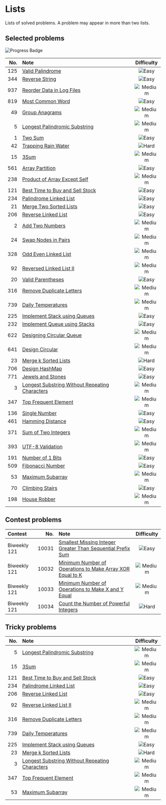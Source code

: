 # Lists

Lists of solved problems.
A problem may appear in more than two lists.

## Selected problems

![Progress Badge](https://img.shields.io/badge/Progress-40%20Solved-blue)

| No. | Note | Difficulty |
| -:  | :-   | :-:        |
| 125 | [Valid Palindrome][p125]                             | ![Easy](https://img.shields.io/badge/Easy-green)      |
| 344 | [Reverse String][p344]                               | ![Easy](https://img.shields.io/badge/Easy-green)      |
| 937 | [Reorder Data in Log Files][p937]                    | ![Medium](https://img.shields.io/badge/Medium-yellow) |
| 819 | [Most Common Word][p819]                             | ![Easy](https://img.shields.io/badge/Easy-green)      |
|  49 | [Group Anagrams][p49]                                | ![Medium](https://img.shields.io/badge/Medium-yellow) |
|   5 | [Longest Palindromic Substring][p5]                  | ![Medium](https://img.shields.io/badge/Medium-yellow) |
|   1 | [Two Sum][p1]                                        | ![Easy](https://img.shields.io/badge/Easy-green)      |
|  42 | [Trapping Rain Water][p42]                           | ![Hard](https://img.shields.io/badge/Hard-red)        |
|  15 | [3Sum][p15]                                          | ![Medium](https://img.shields.io/badge/Medium-yellow) |
| 561 | [Array Partition][p561]                              | ![Easy](https://img.shields.io/badge/Easy-green)      |
| 238 | [Product of Array Except Self][p238]                 | ![Medium](https://img.shields.io/badge/Medium-yellow) |
| 121 | [Best Time to Buy and Sell Stock][p121]              | ![Easy](https://img.shields.io/badge/Easy-green)      |
| 234 | [Palindrome Linked List][p234]                       | ![Easy](https://img.shields.io/badge/Easy-green)      |
|  21 | [Merge Two Sorted Lists][p21]                        | ![Easy](https://img.shields.io/badge/Easy-green)      |
| 206 | [Reverse Linked List][p206]                          | ![Easy](https://img.shields.io/badge/Easy-green)      |
|   2 | [Add Two Numbers][p2]                                | ![Medium](https://img.shields.io/badge/Medium-yellow) |
|  24 | [Swap Nodes in Pairs][p24]                           | ![Medium](https://img.shields.io/badge/Medium-yellow) |
| 328 | [Odd Even Linked List][p328]                         | ![Medium](https://img.shields.io/badge/Medium-yellow) |
|  92 | [Reversed Linked List II][p92]                       | ![Medium](https://img.shields.io/badge/Medium-yellow) |
|  20 | [Valid Parentheses][p20]                             | ![Easy](https://img.shields.io/badge/Easy-green)      |
| 316 | [Remove Duplicate Letters][p316]                     | ![Medium](https://img.shields.io/badge/Medium-yellow) |
| 739 | [Daily Temperatures][p739]                           | ![Medium](https://img.shields.io/badge/Medium-yellow) |
| 225 | [Implement Stack using Queues][p225]                 | ![Easy](https://img.shields.io/badge/Easy-green)      |
| 232 | [Implement Queue using Stacks][p232]                 | ![Easy](https://img.shields.io/badge/Easy-green)      |
| 622 | [Designing Circular Queue][p622]                     | ![Medium](https://img.shields.io/badge/Medium-yellow) |
| 641 | [Design Circular][p641]                              | ![Medium](https://img.shields.io/badge/Medium-yellow) |
|  23 | [Merge k Sorted Lists][p23]                          | ![Hard](https://img.shields.io/badge/Hard-red)        |
| 706 | [Design HashMap][p706]                               | ![Easy](https://img.shields.io/badge/Easy-green)      |
| 771 | [Jewels and Stones][p771]                            | ![Easy](https://img.shields.io/badge/Easy-green)      |
|   3 | [Longest Substring Without Repeating Characters][p3] | ![Medium](https://img.shields.io/badge/Medium-yellow) |
| 347 | [Top Frequent Element][p347]                         | ![Medium](https://img.shields.io/badge/Medium-yellow) |
| 136 | [Single Number][p136]                                | ![Easy](https://img.shields.io/badge/Easy-green)      |
| 461 | [Hamming Distance][p461]                             | ![Easy](https://img.shields.io/badge/Easy-green)      |
| 371 | [Sum of Two Integers][p371]                          | ![Medium](https://img.shields.io/badge/Medium-yellow) |
| 393 | [UTF-8 Validation][p393]                             | ![Medium](https://img.shields.io/badge/Medium-yellow) |
| 191 | [Number of 1 Bits][p191]                             | ![Easy](https://img.shields.io/badge/Easy-green)      |
| 509 | [Fibonacci Number][p509]                             | ![Easy](https://img.shields.io/badge/Easy-green)      |
|  53 | [Maximum Subarray][p53]                              | ![Medium](https://img.shields.io/badge/Medium-yellow) |
|  70 | [Climbing Stairs][p70]                               | ![Easy](https://img.shields.io/badge/Easy-green)      |
| 198 | [House Robber][p198]                                 | ![Medium](https://img.shields.io/badge/Medium-yellow) |

[p125]: ./problems/125/README.md
[p344]: ./problems/344/README.md
[p937]: ./problems/937/README.md
[p819]: ./problems/819/README.md
[p49]:  ./problems/49/README.md
[p5]:   ./problems/5/README.md
[p1]:   ./problems/1/README.md
[p42]:  ./problems/42/README.md
[p15]:  ./problems/15/README.md
[p561]: ./problems/561/README.md
[p238]: ./problems/238/README.md
[p121]: ./problems/121/README.md
[p234]: ./problems/234/README.md
[p21]:  ./problems/21/README.md
[p206]: ./problems/206/README.md
[p2]:   ./problems/2/README.md
[p24]:  ./problems/24/README.md
[p328]: ./problems/328/README.md
[p92]:  ./problems/92/README.md
[p20]:  ./problems/20/README.md
[p316]: ./problems/316/README.md
[p739]: ./problems/739/README.md
[p225]: ./problems/225/README.md
[p232]: ./problems/232/README.md
[p622]: ./problems/622/README.md
[p641]: ./problems/641/README.md
[p23]:  ./problems/23/README.md
[p706]: ./problems/706/README.md
[p771]: ./problems/771/README.md
[p3]:   ./problems/3/README.md
[p347]: ./problems/347/README.md
[p136]: ./problems/136/README.md
[p461]: ./problems/461/README.md
[p371]: ./problems/371/README.md
[p393]: ./problems/393/README.md
[p191]: ./problems/191/README.md
[p509]: ./problems/509/README.md
[p53]:  ./problems/53/README.md
[p70]:  ./problems/70/README.md
[p198]: ./problems/198/README.md

## Contest problems

| Contest | No. | Note | Difficulty |
| :-      | -:  | :-   | :-:        |
| Biweekly 121 | 10031 | [Smallest Missing Integer Greater Than Sequential Prefix Sum][p10031] | ![Easy](https://img.shields.io/badge/Easy-green)      |
| Biweekly 121 | 10032 | [Minimum Number of Operations to Make Array XOR Equal to K][p10032]   | ![Medium](https://img.shields.io/badge/Medium-yellow) |
| Biweekly 121 | 10033 | [Minimum Number of Operations to Make X and Y Equal][p10033]          | ![Medium](https://img.shields.io/badge/Medium-yellow) |
| Biweekly 121 | 10034 | [Count the Number of Powerful Integers][p10034]                       | ![Hard](https://img.shields.io/badge/Hard-red)        |

[p10031]: ./problems/10031/README.md
[p10032]: ./problems/10032/README.md
[p10033]: ./problems/10033/README.md
[p10034]: ./problems/10034/README.md

## Tricky problems

| No. | Note | Difficulty |
| -:  | :-   | :-:        |
|   5 | [Longest Palindromic Substring][p5]                  | ![Medium](https://img.shields.io/badge/Medium-yellow) |
|  15 | [3Sum][p15]                                          | ![Medium](https://img.shields.io/badge/Medium-yellow) |
| 121 | [Best Time to Buy and Sell Stock][p121]              | ![Easy](https://img.shields.io/badge/Easy-green)      |
| 234 | [Palindrome Linked List][p234]                       | ![Easy](https://img.shields.io/badge/Easy-green)      |
| 206 | [Reverse Linked List][p206]                          | ![Easy](https://img.shields.io/badge/Easy-green)      |
|  92 | [Reverse Linked List II][p92]                        | ![Medium](https://img.shields.io/badge/Medium-yellow) |
| 316 | [Remove Duplicate Letters][p316]                     | ![Medium](https://img.shields.io/badge/Medium-yellow) |
| 739 | [Daily Temperatures][p739]                           | ![Medium](https://img.shields.io/badge/Medium-yellow) |
| 225 | [Implement Stack using Queues][p225]                 | ![Easy](https://img.shields.io/badge/Easy-green)      |
|  23 | [Merge k Sorted Lists][p23]                          | ![Hard](https://img.shields.io/badge/Hard-red)        |
|   3 | [Longest Substring Without Repeating Characters][p3] | ![Medium](https://img.shields.io/badge/Medium-yellow) |
| 347 | [Top Frequent Element][p347]                         | ![Medium](https://img.shields.io/badge/Medium-yellow) |
|  53 | [Maximum Subarray][p53]                              | ![Medium](https://img.shields.io/badge/Medium-yellow) |

[p5]:   ./problems/5/README.md
[p15]:  ./problems/15/README.md
[p121]: ./problems/121/README.md
[p234]: ./problems/234/README.md
[p206]: ./problems/206/README.md
[p92]:  ./problems/92/README.md
[p316]: ./problems/316/README.md
[p739]: ./problems/739/README.md
[p225]: ./problems/225/README.md
[p23]:  ./problems/23/README.md
[p3]:   ./problems/3/README.md
[p347]: ./problems/347/README.md
[p53]:  ./problems/53/README.md
